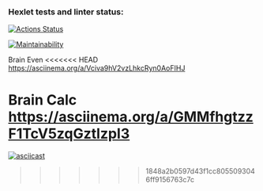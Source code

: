 ### Hexlet tests and linter status:
[![Actions Status](https://github.com/DSFirstaev/frontend-project-lvl1/workflows/hexlet-check/badge.svg)](https://github.com/DSFirstaev/frontend-project-lvl1/actions)

[![Maintainability](https://api.codeclimate.com/v1/badges/a99a88d28ad37a79dbf6/maintainability)](https://codeclimate.com/github/codeclimate/codeclimate/maintainability)

Brain Even
<<<<<<< HEAD
 https://asciinema.org/a/Vciva9hV2vzLhkcRyn0AoFIHJ

Brain Calc
 https://asciinema.org/a/GMMfhgtzzF1TcV5zqGztlzpI3
=======

[![asciicast](https://asciinema.org/a/Vciva9hV2vzLhkcRyn0AoFIHJ.svg)](https://asciinema.org/a/Vciva9hV2vzLhkcRyn0AoFIHJ)
>>>>>>> 1848a2b0597d43f1cc8055093046ff9156763c7c

